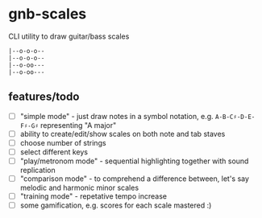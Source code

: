 # gnb-scales

CLI utility to draw guitar/bass scales


```
|--o-o-o--
|--o-o-o--
|--o-oo---
|--o-oo---
```


## features/todo

- [ ] "simple mode" - just draw notes in a symbol notation, e.g. `A-B-C♯-D-E-F♯-G♯` representing "A major"
- [ ] ability to create/edit/show scales on both note and tab staves
- [ ] choose number of strings
- [ ] select different keys
- [ ] "play/metronom mode" - sequential highlighting together with sound replication
- [ ] "comparison mode" - to comprehend a difference between, let's say melodic and harmonic minor scales
- [ ] "training mode" - repetative tempo increase
- [ ] some gamification, e.g. scores for each scale mastered :)
